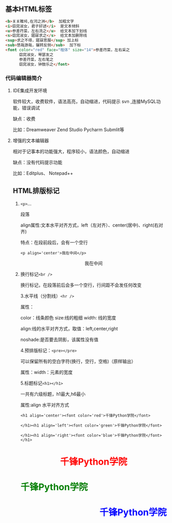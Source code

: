 ## 基本HTML标签

```html
<b>关关雎鸠,在河之洲</b>  加粗文字
<i>窈窕淑女，君子好逑</i>  是文本倾斜
<u>参差荇菜，左右流之</u>  给文本加下划线
<s>窈窕淑女，寤寐求之</s>  给文本加删除线
<sup>求之不得，寤寐思服</sup> 加上标
<sub>悠哉游哉，辗转反侧</sub>  加下标
<font color="red" face="楷体" size="14">参差荇菜，左右采之
	  窈窕淑女，琴瑟友之
	  参差荇菜，左右笔之
      窈窕淑女，钟鼓乐之</font>
```

### 代码编辑器简介

1. IDE集成开发环境

   软件较大，收费软件，语法高亮，自动缩进，代码提示  svn ,连接MySQL功能，错误调试

   缺点：收费

   比如：Dreamweaver  Zend Studio Pycharm Submlit等

2. 增强的文本编辑器

   相对于记事本的功能强大，程序较小，语法颜色，自动缩进

   缺点：没有代码提示功能

   比如：Editplus、 Notepad++

   ## HTML排版标记

   1. `<p>`...</p>段落

      align属性:文本水平对齐方式，left（左对齐）、center(居中)、right(右对齐)

      特点：在段前段后，会有一个空行

      `<p align='center'>我在中间</p>`

      <p align='center'>我在中间</p>

   2. 换行标记`<br />`

      换行标记，在段落前后会多一个空行，行间距不会发任何改变

      3.水平线（分割线）`<hr />`

      属性：

      color：线条颜色  size:线的粗细  width: 线的宽度

      align:线的水平对齐方式，取值：left,center,right

      noshade:是否要去阴影，该属性没有值

      4.预排版标记：`<pre></pre>`

      可以保留所有的空白字符(换行，空行，空格)（原样输出）

      属性：width：元素的宽度

      5.标题标记`<h1></h1>`

      一共有六级标题，h1最大,h6最小

      属性:align 水平对齐方式

      `<h1 align='center'><font color='red'>千锋Python学院</font>`

      `</h1><h1 align='left'><font color='green'>千锋Python学院</font>`

      `</h1><h1 align='right'><font color='blue'>千锋Python学院</font></h1>`

      <h1 align='center'><font color='red'>千锋Python学院</font></h1>
      <h1 align='left'><font color='green'>千锋Python学院</font></h1>
      <h1 align='right'><font color='blue'>千锋Python学院</font></h1>

      